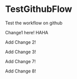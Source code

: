 # TestGithubFlow
Test the workflow on github

Change1 here! HAHA

Add Change 2!

Add Change 3!

Add Change 7!

Add Change 8!
